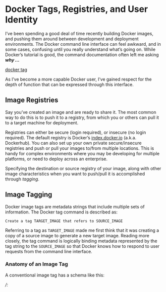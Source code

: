 # Docker Tags, Registries, and User Identity
I’ve been spending a good deal of time recently building Docker images, and
pushing them around between development and deployment environments. The Docker
command line interface can feel awkward, and in some cases, confusing until you
really understand what’s going on. While Docker’s tutorial is good, the command
documentation often left me asking _**why ...**_

[docker tag](./images/docker_tag.jpg)

As I’ve become a more capable Docker user, I’ve gained respect for the depth of
function that can be expressed through this interface.

## Image Registries
Say you’ve created an image and are ready to share it. The most common way to do
this is to push it to a registry, from which you or others can pull it to a
target machine for deployment.

Registries can either be secure (login required), or insecure (no login required).
The default registry is Docker’s [index.docker.io](https://hub.docker.com/) (a.k.a.
Dockerhub). You can also set up your own private secure/insecure registries and
push or pull your images to/from multiple locations. This is handy for complex
environments where you may be developing for multiple platforms, or need to
deploy across an enterprise.

Specifying the destination or source registry of your image, along with other
image characteristics when you want to push/pull it is accomplished through
_tagging_.

## Image Tagging
Docker image tags are metadata strings that include multiple sets of information.
The Docker tag command is described as:

```
Create a tag TARGET_IMAGE that refers to SOURCE_IMAGE
```

Referring to a tag as ```TARGET_IMAGE``` made me first think that it was
creating a copy of a source image to generate a new target image. Reading more
closely, the tag command is logically binding metadata represented by the tag
string to the ```SOURCE_IMAGE``` so that Docker knows how to respond to user
requests from the command line interface.

### Anatomy of an Image Tag
A conventional image tag has a schema like this:

_<registry>/<repository>:<version>_
